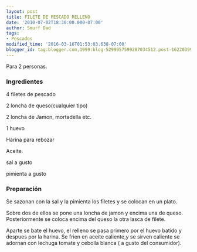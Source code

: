 ```yaml
---
layout: post
title: FILETE DE PESCADO RELLENO
date: '2010-07-02T18:30:00.000-07:00'
author: Smurf Dad
tags:
- Pescados
modified_time: '2016-03-16T01:53:03.638-07:00'
blogger_id: tag:blogger.com,1999:blog-5299957599287034512.post-1622039914679351475
---
```


Para 2 personas.

<h3>Ingredientes</h3>

4 filetes de pescado

2 loncha de queso(cualquier tipo)

2 loncha de Jamon, mortadella etc.

1 huevo

Harina para rebozar

Aceite.

sal a gusto

pimienta a gusto

<h3>Preparación</h3>

Se sazonan con la sal y la pimienta los filetes y se colocan en un plato.

Sobre dos de ellos se pone una loncha de jamon y encima una de queso. Posteriormente se coloca encima del queso la otra lasca de filete.

Aparte se bate el huevo, el relleno se pasa primero por el huevo batido y despues por la harina. Se frien en aceite caliente,y se sirven caliente se adornan con lechuga tomate y cebolla blanca ( a gusto del consumidor).


